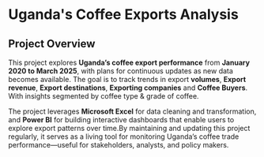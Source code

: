 # Uganda's Coffee Exports Analysis
## Project Overview

This project explores **Uganda’s coffee export performance** from **January 2020 to March 2025**, with plans for continuous updates as new data becomes available. The goal is to track trends in export **volumes**, **Export revenue**, **Export destinations**, **Exporting companies** and **Coffee Buyers**. With insights segmented by coffee type & grade of coffee.

The project leverages **Microsoft Excel** for data cleaning and transformation, and **Power BI** for building interactive dashboards that enable users to explore export patterns over time.By maintaining and updating this project regularly, it serves as a living tool for monitoring Uganda’s coffee trade performance—useful for stakeholders, analysts, and policy makers.
